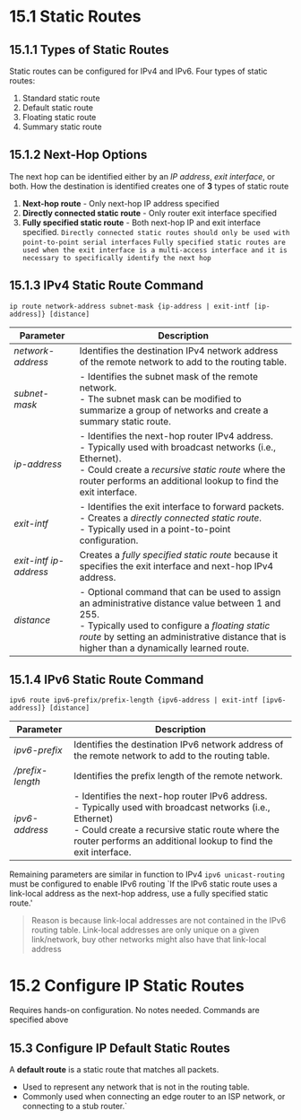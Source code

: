 # 15.1 Static Routes
## 15.1.1 Types of Static Routes
Static routes can be configured for IPv4 and IPv6.
Four types of static routes:
1. Standard static route
2. Default static route
3. Floating static route
4. Summary static route

## 15.1.2 Next-Hop Options
The next hop can be identified either by an *IP address*, *exit interface*, or both. How the destination is identified creates one of **3** types of static route
1. **Next-hop route** - Only next-hop IP address specified
2. **Directly connected static route** - Only router exit interface specified
3. **Fully specified static route** - Both next-hop IP and exit interface specified.
`Directly connected static routes should only be used with point-to-point serial interfaces`
`Fully specified static routes are used when the exit interface is a multi-access interface and it is necessary to specifically identify the next hop`
## 15.1.3 IPv4 Static Route Command
```shell
ip route network-address subnet-mask {ip-address | exit-intf [ip-address]} [distance]
```

|**Parameter**|**Description**|
|---|---|
|_network-address_|Identifies the destination IPv4 network address of the remote network to add to the routing table.|
|_subnet-mask_|- Identifies the subnet mask of the remote network.<br>- The subnet mask can be modified to summarize a group of networks and create a summary static route.|
|_ip-address_|- Identifies the next-hop router IPv4 address.<br>- Typically used with broadcast networks (i.e., Ethernet).<br>- Could create a *recursive static route*  where the router performs an additional lookup to find the exit interface. |
|_exit-intf_|- Identifies the exit interface to forward packets.<br>- Creates a *directly connected static route*.<br>- Typically used in a point-to-point configuration. |
|_exit-intf ip-address_|Creates a *fully specified static route*  because it specifies the exit interface and next-hop IPv4 address. |
|_distance_|- Optional command that can be used to assign an administrative distance value between 1 and 255.<br>- Typically used to configure a *floating static route* by setting an administrative distance that is higher than a dynamically learned route. |

## 15.1.4 IPv6 Static Route Command
```shell
ipv6 route ipv6-prefix/prefix-length {ipv6-address | exit-intf [ipv6-address]} [distance]
```

|**Parameter**|**Description**|
|---|---|
|_ipv6-prefix_|Identifies the destination IPv6 network address of the remote network to add to the routing table.|
|_/prefix-length_|Identifies the prefix length of the remote network.|
|_ipv6-address_|- Identifies the next-hop router IPv6 address.<br>- Typically used with broadcast networks (i.e., Ethernet)<br>- Could create a recursive static route where the router performs an additional lookup to find the exit interface.

Remaining parameters are similar in function to IPv4
`ipv6 unicast-routing` must be configured to enable IPv6 routing
`If the IPv6 static route uses a link-local address as the next-hop address, use a fully specified static route.'
> Reason is because link-local addresses are not contained in the IPv6 routing table. Link-local addresses are only unique on a given link/network, buy other networks might also have that link-local address

# 15.2 Configure IP Static Routes
Requires hands-on configuration. No notes needed. Commands are specified above

## 15.3 Configure IP Default Static Routes
A **default route** is a static route that matches all packets. 
- Used to represent any network that is not in the routing table. 
- Commonly used when connecting an edge router to an ISP network, or connecting to a stub router.`